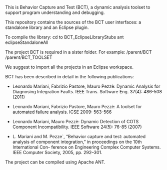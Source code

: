 This is Behavior Capture and Test (BCT), a dynamic analysis toolset to support program understanding and debugging.
  
This repository contains the sources of the BCT user interfaces: a standalone library and an Eclipse plugin.

To compile the library:
cd to BCT_EclipseLibraryStubs
ant eclipseStandaloneAll

The project BCT is required in a sister folder. For example:
/parent/BCT
/parent/BCT_TOOLSET

We suggest to import all the projects in an Eclipse workspace.



BCT has been described in detail in the following publications:

* Leonardo Mariani, Fabrizio Pastore, Mauro Pezzè:
Dynamic Analysis for Diagnosing Integration Faults. IEEE Trans. Software Eng. 37(4): 486-508 (2011)

* Leonardo Mariani, Fabrizio Pastore, Mauro Pezzè: A toolset for automated failure analysis. ICSE 2009: 563-566

* Leonardo Mariani, Mauro Pezzè:
Dynamic Detection of COTS Component Incompatibility. IEEE Software 24(5): 76-85 (2007)

* L. Mariani and M. Pezze`, “Behavior capture and test: automated analysis
of component integration,” in proceedings on the 10th International Con- ference on Engineering Complex Computer Systems. IEEE Computer Society, 2005, pp. 292–301.

The project can be compiled using Apache ANT.


